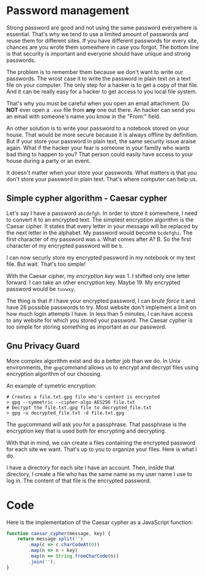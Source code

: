 
# Password management

Strong password are good and not using the same password everywhere is essential.
That's why we tend to use a limited amount of passwords and reuse them for different sites.
If you have different passwords for every site, chances are you wrote them somewhere in case you forgot.
The bottom line is that security is important and everyone should have unique and strong passwords.

The problem is to remember them because we don't want to write our passwords.
The wrost case it to write the password in plain text on a text file on your computer.
The only step for a hacker is to get a copy of that file.
And it can be really easy for a hacker to get access to you local file system.

That's why you must be careful when you open an email attachment.
Do __NOT__ ever open a `.exe` file from __any__ one out there.
An hacker can send you an email with someone's name you know in the "From:" field.

An other solution is to write your password to a notebook stored on your house.
That would be more secure because it is always offline by definition.
But if your store your password in plain text, the same security issue araise again.
What if the hacker your fear is someone in your familly who wants bad thing to happen to you?
That person could easily have access to your house during a party or an event.

It doesn't matter when your store your passwords.
What matters is that you don't store your password in plain text.
That's where computer can help us.

## Simple cypher algorithm - Caesar cypher

Let's say I have a password `abcdefgh`.
In order to store it somewhere, I need to convert it to an encrypted text.
The simplest encryption algorithm is the Caesar cipher.
It states that every letter in your message will be replaced by the next letter in the alphabet.
My password would become `bcdefghi`.
The first character of my password was `a`.
What comes after A? B.
So the first character of my encrypted password will be `b`.

I can now securly store my encrypted password in my notebook or my text file.
But wait. That's too simple!

With the Caesar cipher, my _encryption key_ was 1.
I shifted only one letter forward.
I can take an other encryption key. Maybe 19.
My encrypted password would be `tuvwxy`.

The thing is that if I have your encrypted password, I can _brute force_ it and have 26 possible passwords to try.
Most website don't implement a limit on how much login attempts I have.
In less than 5 minutes, I can have access to any website for which you stored your password.
The Caesar cypher is too simple for storing something as important as our password.

## Gnu Privacy Guard

More complex algorithm exist and do a better job than we do.
In Unix environments, the `gpg`command allows us to encrypt and decrypt files using encryption algorithm of our choosing.

An example of symetric encryption:

```
# Creates a file.txt.gpg file who's content is encrypted
> gpg --symmetric --cipher-algo AES256 file.txt
# Decrypt the file.txt.gpg file to decrypted_file.txt
> gpg -o decrypted_file.txt -d file.txt.gpg
```

The `gpg`command will ask you for a passphrase.
That passphrase is the encryption key that is used both for encrypting and decrypting.

With that in mind, we can create a files containing the encrypted password for each site we want.
That's up to you to organize your files.
Here is what I do.

I have a directory for each site I have an account.
Then, inside that directory, I create a file who has the same name as my user name I use to log in.
The content of that file is the encrypted password.

# Code

Here is the implementation of the Caesar cypher as a JavaScript function:

``` javascript
function caesar_cypher(message, key) {
    return message.split('')
        .map(c => c.charCodeAt(0))
        .map(n => n + key)
        .map(n => String.fromCharCode(n))
        .join('');
}
```
